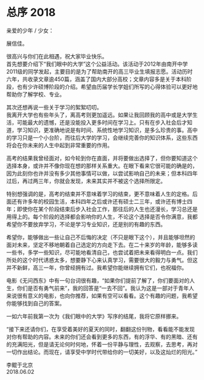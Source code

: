 # 总序 2018

亲爱的少年 / 少女：  
 
  展信佳。   
 
很高兴与你们在此相遇，祝大家毕业快乐。  
首先想要介绍下“我们眼中的大学”这个公益活动。该活动于2012年由南开中学2011级的同学发起，主要目的是为了帮助南开的高三毕业生填报志愿。活动历时六年，共收录文章逾450篇，涵盖了国内大部分高校；文章内容多是关于本科阶段，也有少许硕博阶段的介绍。希望由历届学长学姐们所写的心得体验可以更好地帮助你了解学校、专业。   
 
其次还想再说一些关于学习的絮絮叨叨。  
我离开大学也有些年头了，离高考则更加遥远。如果让我回顾我的高中或是大学生活，可能最大的遗憾，还是没能投入更多时间在学习上。只有在步入社会后才知道，学习知识，更准确地说是有时间、系统性地学习知识，是多么珍贵的事。高中的学习只是一个小台阶，而往后大学的学习，会继续完善你的知识体系，这些东西将会在你未来的人生中起到非常重要的作用。  
 
高考的结果我曾经面对，如今轮到你在直面，并将要做出选择了，但你要知道这个选择本身，或许并不像你现在想的那样关系重大。在眼下看来它很可能的确是的，因为此刻你也许并没有多少其他事情可以做，以尝试影响自己的未来；但本科四年过后，再过两三年，你就会发现，未来其实并不被这个选择所限定。  
 
特别想强调的是，高考的结束并不意味着学习的结束，更不意味着人生的定格。后面还有许多年的校园生活，本科四年之后或许还有硕士二三年，或许还有博士四年；即使你在某个阶段结束后步入社会工作，那往后的人生也还漫长，学习总还是用得上的。每个阶段的选择都会影响你的人生，不论这个选择是否令你满意，我都希望你不要放弃学习，不论是学习专业知识，还是别的有趣的东西。  
 
希望你，能够做出一些让自己不后悔的决定（不只是眼下这个），并且能够坦然的面对未来，坚定不移地朝着自己选定的方向走下去。在二十来岁的年龄，能够多读一些书，多学一些知识，尽可能地看清自己，也尝试着把未来看得明白一点。我们所处的这个时代诱惑太多，想要静下心来认真学习，需要很大的毅力与勇气。但这并不新鲜，高三一年，你曾经拥有过。我希望你能继续拥有它们，也祝福你。  
 
电影《无问西东》中有一句台词很有趣，“如果你们提前了解了，你们要面对的人生，你们是否有勇气前来”，我的回答是“一去不回”。我认为这是一部对于青年人来说很有意义的电影，也向你推荐，如果有空可以看看。这个有趣的问题，我希望你能够找到自己的答案。  
 
一如六年前我第一次为《我们眼中的大学》写序的结尾，我将它原样挪来。  
 
“接下来还请你们，在享受着美好的夏天的同时，翻翻这份刊物，看看能不能发现对你有帮助的内容。未来的你们还会看到更多的东西，有的浮华、有的黑暗、还有的充满阳光，但是请无论何时何地，怀着一份平静与理性，去观察，去思考，再对一切作出结论。而现在，请享受中学时代带给你的一切美好，以及这灿烂的阳光。”  
 
 
李鲲于北京  
2018.06.02
